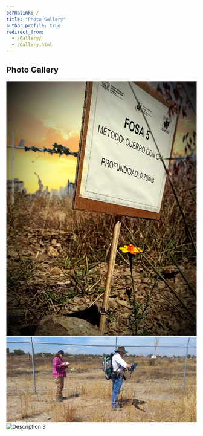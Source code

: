 ```yaml
---
permalink: /
title: "Photo Gallery"
author_profile: true
redirect_from: 
  - /Gallery/
  - /Gallery.html
---
```


<h2>Photo Gallery</h2>

<div class="gallery">
  <img src="https://github.com/FOUND-project/found-project.github.io/blob/70206a6b5788f7204524bfdd4e1a6c365668b75d/assets/WhatsApp%20Image%202025-03-22%20at%2019.01.44.jpeg" alt="Description 1">
  <img src="https://github.com/FOUND-project/found-project.github.io/blob/master/assets/WhatsApp%20Image%202025-03-22%20at%2019.01.22%20(1).jpeg" alt="Description 2">
  <img src="/assets/gallery/image3.jpg" alt="Description 3">
  <!-- continue with the rest -->
</div>
